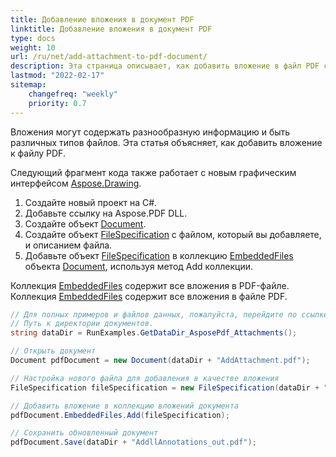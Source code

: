 ```yaml
---
title: Добавление вложения в документ PDF
linktitle: Добавление вложения в документ PDF
type: docs
weight: 10
url: /ru/net/add-attachment-to-pdf-document/
description: Эта страница описывает, как добавить вложение в файл PDF с помощью библиотеки Aspose.PDF для .NET
lastmod: "2022-02-17"
sitemap:
    changefreq: "weekly"
    priority: 0.7
---
```

<script type="application/ld+json">
{
    "@context": "https://schema.org",
    "@type": "TechArticle",
    "headline": "Добавление вложения в документ PDF",
    "alternativeHeadline": "Как добавить вложения в PDF",
    "author": {
        "@type": "Person",
        "name":"Анастасия Голуб",
        "givenName": "Анастасия",
        "familyName": "Голуб",
        "url":"https://www.linkedin.com/in/anastasiia-holub-750430225/"
    },
    "genre": "генерация документов PDF",
    "keywords": "pdf, c#, вложения в pdf",
    "wordcount": "302",
    "proficiencyLevel":"Начинающий",
    "publisher": {
        "@type": "Organization",
        "name": "Команда документации Aspose.PDF",
        "url": "https://products.aspose.com/pdf",
        "logo": "https://www.aspose.cloud/templates/aspose/img/products/pdf/aspose_pdf-for-net.svg",
        "alternateName": "Aspose",
        "sameAs": [
            "https://facebook.com/aspose.pdf/",
            "https://twitter.com/asposepdf",
            "https://www.youtube.com/channel/UCmV9sEg_QWYPi6BJJs7ELOg/featured",
            "https://www.linkedin.com/company/aspose",
            "https://stackoverflow.com/questions/tagged/aspose",
            "https://aspose.quora.com/",
            "https://aspose.github.io/"
        ],
        "contactPoint": [
            {
                "@type": "ContactPoint",
                "telephone": "+1 903 306 1676",
                "contactType": "sales",
                "areaServed": "US",
                "availableLanguage": "en"
            },
            {
                "@type": "ContactPoint",
                "telephone": "+44 141 628 8900",
                "contactType": "sales",
                "areaServed": "GB",
                "availableLanguage": "en"
            },
            {
                "@type": "ContactPoint",
                "telephone": "+61 2 8006 6987",
                "contactType": "sales",
                "areaServed": "AU",
                "availableLanguage": "en"
            }
        ]
    },
    "url": "/net/add-attachment-to-pdf-document/",
    "mainEntityOfPage": {
        "@type": "WebPage",
        "@id": "/net/add-attachment-to-pdf-document/"
    },
    "dateModified": "2022-02-04",
    "description": "Эта страница описывает, как добавить вложение в файл PDF с помощью библиотеки Aspose.PDF для .NET"
}
</script>
Вложения могут содержать разнообразную информацию и быть различных типов файлов. Эта статья объясняет, как добавить вложение к файлу PDF.

Следующий фрагмент кода также работает с новым графическим интерфейсом [Aspose.Drawing](/pdf/ru/net/drawing/).

1. Создайте новый проект на C#.
1. Добавьте ссылку на Aspose.PDF DLL.
1. Создайте объект [Document](https://reference.aspose.com/pdf/net/aspose.pdf/document).
1. Создайте объект [FileSpecification](https://reference.aspose.com/pdf/net/aspose.pdf/filespecification) с файлом, который вы добавляете, и описанием файла.
1. Добавьте объект [FileSpecification](https://reference.aspose.com/pdf/net/aspose.pdf/filespecification) в коллекцию [EmbeddedFiles](https://reference.aspose.com/pdf/net/aspose.pdf/embeddedfilecollection) объекта [Document](https://reference.aspose.com/pdf/net/aspose.pdf/document), используя метод Add коллекции.

Коллекция [EmbeddedFiles](https://reference.aspose.com/pdf/net/aspose.pdf/embeddedfilecollection) содержит все вложения в PDF-файле.
Коллекция [EmbeddedFiles](https://reference.aspose.com/pdf/net/aspose.pdf/embeddedfilecollection) содержит все вложения в файле PDF.

```csharp
// Для полных примеров и файлов данных, пожалуйста, перейдите по ссылке https://github.com/aspose-pdf/Aspose.PDF-for-.NET
// Путь к директории документов.
string dataDir = RunExamples.GetDataDir_AsposePdf_Attachments();

// Открыть документ
Document pdfDocument = new Document(dataDir + "AddAttachment.pdf");

// Настройка нового файла для добавления в качестве вложения
FileSpecification fileSpecification = new FileSpecification(dataDir + "test.txt", "Пример текстового файла");

// Добавить вложение в коллекцию вложений документа
pdfDocument.EmbeddedFiles.Add(fileSpecification);

// Сохранить обновленный документ
pdfDocument.Save(dataDir + "AddllAnnotations_out.pdf");
```

<script type="application/ld+json">
{
    "@context": "http://schema.org",
    "@type": "SoftwareApplication",
    "name": "Aspose.PDF for .NET Library",
    "image": "https://www.aspose.cloud/templates/aspose/img/products/pdf/aspose_pdf-for-net.svg",
    "url": "https://www.aspose.com/",
    "publisher": {
        "@type": "Organization",
        "name": "Aspose.PDF",
        "url": "https://products.aspose.com/pdf",
        "logo": "https://www.aspose.cloud/templates/aspose/img/products/pdf/aspose_pdf-for-net.svg",
        "alternateName": "Aspose",
        "sameAs": [
            "https://facebook.com/aspose.pdf/",
            "https://twitter.com/asposepdf",
            "https://www.youtube.com/channel/UCmV9sEg_QWYPi6BJJs7ELOg/featured",
            "https://www.linkedin.com/company/aspose",
            "https://stackoverflow.com/questions/tagged/aspose",
            "https://aspose.quora.com/",
            "https://aspose.github.io/"
        ],
        "contactPoint": [
            {
                "@type": "ContactPoint",
                "telephone": "+1 903 306 1676",
                "contactType": "sales",
                "areaServed": "US",
                "availableLanguage": "en"
            },
            {
                "@type": "ContactPoint",
                "telephone": "+44 141 628 8900",
                "contactType": "sales",
                "areaServed": "GB",
                "availableLanguage": "en"
            },
            {
                "@type": "ContactPoint",
                "telephone": "+61 2 8006 6987",
                "contactType": "sales",
                "areaServed": "AU",
                "availableLanguage": "en"
            }
        ]
    },
    "offers": {
        "@type": "Offer",
        "price": "1199",
        "priceCurrency": "USD"
    },
    "applicationCategory": "Библиотека для манипуляции PDF для .NET",
    "downloadUrl": "https://www.nuget.org/packages/Aspose.PDF/",
    "operatingSystem": "Windows, MacOS, Linux",
    "screenshot": "https://docs.aspose.com/pdf/net/create-pdf-document/screenshot.png",
    "softwareVersion": "2022.1",
    "aggregateRating": {
        "@type": "AggregateRating",
        "ratingValue": "5",
        "ratingCount": "16"
    }
}
</script>


